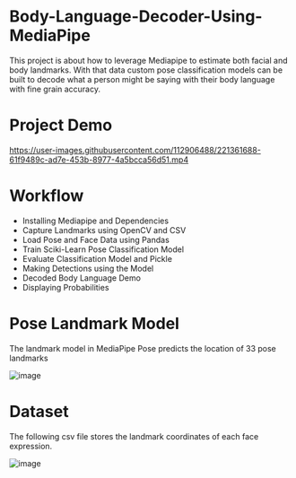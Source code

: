# Body-Language-Decoder-Using-MediaPipe

This project is about how to leverage Mediapipe to estimate both facial and body landmarks. 
With that data custom pose classification models can be built to decode what a person might be saying with their body language with fine grain accuracy.

# Project Demo


https://user-images.githubusercontent.com/112906488/221361688-61f9489c-ad7e-453b-8977-4a5bcca56d51.mp4


# Workflow

- Installing Mediapipe and Dependencies
- Capture Landmarks using OpenCV and CSV
- Load Pose and Face Data using Pandas
- Train Sciki-Learn Pose Classification Model
- Evaluate Classification Model and Pickle
- Making Detections using the Model
- Decoded Body Language Demo
- Displaying Probabilities

# Pose Landmark Model

The landmark model in MediaPipe Pose predicts the location of 33 pose landmarks 

![image](https://user-images.githubusercontent.com/112906488/221356587-c5cc9c8d-a2ed-496d-974a-933c28339aab.png)
# Dataset

The following csv file stores the landmark coordinates of each face expression.

![image](https://user-images.githubusercontent.com/112906488/221356652-30c6d4b1-c045-4786-9501-2983726a9ee7.png)


